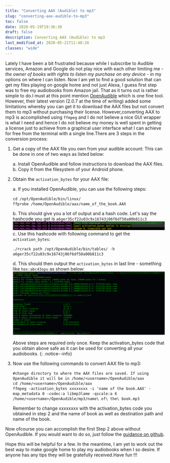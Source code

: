 ```yaml
---
title: "Converting AAX (Audible) to mp3"
slug: "converting-aax-audible-to-mp3"
toc: false
date: 2020-05-19T19:36:30
draft: false
description: Converting AAX (Audible) to mp3
last_modified_at: 2020-05-21T11:48:26
classes: "wide"
---
```


Lately I have been a bit frustrated because while I subscribe to Audible services, Amazon and Google do not play nice with each other limiting me - *the owner of books with rights to listen my purchase on any device* - in my options on where I can listen. Now I am yet to find a good solution that can get my files playing on google home and not just Alexa, I guess first step was to free my audiobooks from Amazon jail. That as it turns out is rather simple to do.I must at this point mention [OpenAudible](https://openaudible.org/) which is one fine tool. However, their latest version (2.0.7 at the time of writing) added some limitations whereby you can get it to download the AAX files but not convert them to mp3 without purchasing their license. However,converting AAX to mp3 is accomplished using `ffmpeg` and I do not believe a nice GUI wrapper is what I need and hence I do not believe my money is well spent in getting a license just to achieve from a graphical user interface what I can achieve for free from the terminal with a single line.There are 3 steps in the conversion process:

1.  Get a copy of the AAX file you own from your audible account: This
    can be done in one of two ways as listed below:
    
    a. Install OpenAudible and follow instructions to download the AAX
    files.  
    b. Copy it from the filesystem of your Android phone.

2.  Obtain the `activation_bytes` for your AAX file: 

    a. If you installed OpenAudible, you can use the following steps:
    
    ```
    cd /opt/OpenAudible/bin/linux/
    ffprobe /home/OpenAudible/aax/name_of_the_book.AAX 
    ```
    
    b. This should give you a lot of output and a hash code. Let's say
    the hashcode you get is `a6ger35cf22u03c9x16743j06f6df50a00b811c3`
    ![aax\_hash\_code](../assets/images/2020/05/2020-05-1919-17-07.png)
    c. Use this hashcode with following command to get the `activation_bytes`:
       ```
       ./rcrack path /opt/OpenAudible/bin/tables/ -h a6ger35cf22u03c9x16743j06f6df50a00b811c3
       ```
    d. This should then output the `activation_bytes` in last line - something like `hex:abc43opu` as shown below:
    ![activation\_byte](../assets/images/2020/05/2020-05-1919-46-13-1.png)
    
    Above steps are required only once. Keep the activation_bytes code that you obtain above safe as it can be used for converting all your audiobooks.
    {: .notice--info}


3.  Now use the following commands to convert AAX file to mp3:
    ```
    #change directory to where the AAX files are saved. If using OpenAudible it will be in /home/<username>/OpenAudible/aax
    cd /home/<username>/OpenAudible/aax
    ffmpeg -activation_bytes xxxxxxxx -i 'name of the book.AAX' -map_metadata 0 -codec:a libmp3lame -qscale:a 6 /home/<username>/OpenAudible/mp3/name\ of\ the\ book.mp3
    ```
    Remember to change xxxxxxxx with the activation_bytes code you obtained in step 2 and the name of book as well as destination path and name of the book.

Now ofcourse you can accomplish the first Step 2 above without OpenAudible. If you would want to do so, just follow the [guidance on github](https://github.com/inAudible-NG/tables). 

Hope this will be helpful for a few. In the meantime, I am yet to work out the best way to make google home to play my audiobooks when I so desire. If anyone has any tips they will be gratefully received.Have fun !!!